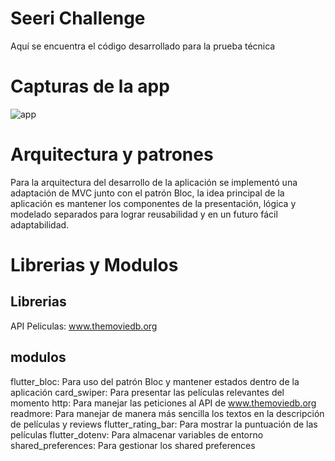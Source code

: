 # Seeri Challenge
Aquí se encuentra el código desarrollado para la prueba técnica 

# Capturas de la app
![app](https://user-images.githubusercontent.com/57674935/224557346-606efc46-2c15-47d8-b545-2c0842e8ba27.png)

# Arquitectura y patrones
Para la arquitectura del desarrollo de la aplicación se implementó una adaptación de MVC junto con el patrón Bloc, la idea principal de la aplicación es mantener los componentes de la presentación, lógica y modelado separados para lograr reusabilidad y en un futuro fácil adaptabilidad.

# Librerias y Modulos

  ## Librerias
  API Peliculas: www.themoviedb.org

  ## modulos
  flutter_bloc: Para uso del patrón Bloc y mantener estados dentro de la aplicación 
  card_swiper: Para presentar las películas relevantes del momento
  http: Para manejar las peticiones al API de www.themoviedb.org
  readmore: Para manejar de manera más sencilla los textos en la descripción de películas y reviews
  flutter_rating_bar: Para mostrar la puntuación de las películas
  flutter_dotenv: Para almacenar variables de entorno
  shared_preferences: Para gestionar los shared preferences
